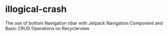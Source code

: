 # illogical-crash
The use of bottom Navigation nbar with Jetpack Navigation Component and Basic CRUD Operations on Recyclerview
